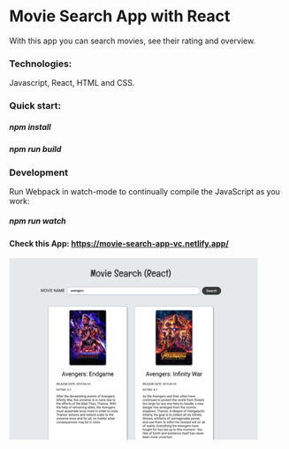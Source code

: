 # Movie Search App with React

With this app you can search movies, see their rating and overview.

### Technologies:
Javascript, React, HTML and CSS.

### Quick start:

##### npm install

##### npm run build

### Development

Run Webpack in watch-mode to continually compile the JavaScript as you work:

##### npm run watch

#### Check this App: https://movie-search-app-vc.netlify.app/

<img src="img/screenshot.png" width= "450">
